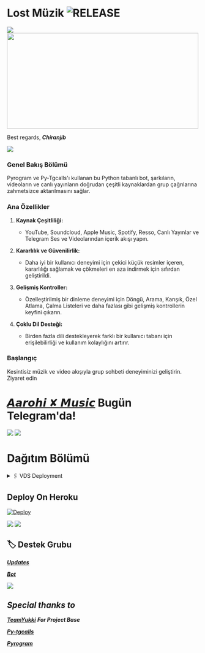 # Lost Müzik <img src="https://img.shields.io/github/v/release/LostBots/LostMuzik?color=green&logo=github&logoColor=red&style=social" alt="RELEASE">
<img src="https://user-images.githubusercontent.com/73097560/115834477-dbab4500-a447-11eb-908a-139a6edaec5c.gif">

<img src="https://telegra.ph/file/67a7078573dbf895ce7aa.jpg" align="middle" width="500" height="250"/>


Best regards,
**_Chiranjib_**
</details>
<img src="https://user-images.githubusercontent.com/73097560/115834477-dbab4500-a447-11eb-908a-139a6edaec5c.gif">

### Genel Bakış Bölümü
Pyrogram ve Py-Tgcalls'ı kullanan bu Python tabanlı bot, şarkıların, videoların ve canlı yayınların doğrudan çeşitli kaynaklardan grup çağrılarına zahmetsizce aktarılmasını sağlar.‌‌

### Ana Özellikler

1. **Kaynak Çeşitliliği:**
   - YouTube, Soundcloud, Apple Music, Spotify, Resso, Canlı Yayınlar ve Telegram Ses ve Videolarından içerik akışı yapın.‌‌

2. **Kararlılık ve Güvenilirlik:**
   - Daha iyi bir kullanıcı deneyimi için çekici küçük resimler içeren, kararlılığı sağlamak ve çökmeleri en aza indirmek için sıfırdan geliştirildi.‌‌

3. **Gelişmiş Kontroller:**
   - Özelleştirilmiş bir dinleme deneyimi için Döngü, Arama, Karışık, Özel Atlama, Çalma Listeleri ve daha fazlası gibi gelişmiş kontrollerin keyfini çıkarın.‌‌

4. **Çoklu Dil Desteği:**
   - Birden fazla dili destekleyerek farklı bir kullanıcı tabanı için erişilebilirliği ve kullanım kolaylığını artırır.‌‌

### Başlangıç
Kesintisiz müzik ve video akışıyla grup sohbeti deneyiminizi geliştirin.
 Ziyaret edin‌‌
# [𝘼𝙖𝙧𝙤𝙝𝙞 ✘ 𝙈𝙪𝙨𝙞𝙘](https://t.me/Devilandr) Bugün Telegram'da!

<img src="https://user-images.githubusercontent.com/73097560/115834477-dbab4500-a447-11eb-908a-139a6edaec5c.gif">
<img src="https://user-images.githubusercontent.com/73097560/115834477-dbab4500-a447-11eb-908a-139a6edaec5c.gif">

# Dağıtım Bölümü
<!-- VDS Dağıtımı -->
<details>
  <summary>🖇 VDS Deployment</summary>

  1. Yükseltme ve Güncelleme‌‌:
     <pre>
     sudo apt-get update && sudo apt-get upgrade -y
     </pre>

  2. Gerekli Paketlerin Kurulumu‌‌:
     <pre>
     sudo apt-get install python3-pip ffmpeg -y
     </pre>

  3. PİP'i Yükleyin:
     <pre>
     sudo pip3 install -U pip
     </pre>

  4. Node Kurulumu:
     <pre>
     curl -fssL https://deb.nodesource.com/setup_18.x | sudo -E bash - && sudo apt-get install nodejs -y && npm i -g npm
     </pre>

  5. Depoyu Klonla:
     <pre>
     git clone depo_link && cd depo_ismi
     </pre>

  6. Kurulum Gereksinimleri‌‌:
     <pre>
     pip3 install -U -r requirements.txt
     </pre>

  7. Oluştur .env ile sample.env:
     <pre>
     cp sample.env .env
     </pre>

  8. Editing Vars:
     <pre>
     vi .env
     </pre>
     Düzenlemeye başlamak için 'I' tuşuna basın. .env dosyasını değerlerinizle düzenleyin. Kaydetmek ve çıkmak için 'Esc' tuşuna basın, ardından ':wq' yazın.

  9. Son olarak Müzik Botunuzu Çalıştırın:
     <pre>
     sudo apt install tmux && tmux
     bash start
     </pre>
</details>



## Deploy On Heroku

[![Deploy](https://www.herokucdn.com/deploy/button.svg)](https://heroku.com/deploy?template=https://github.com/Koch-Dev/Dooker)

<img src="https://user-images.githubusercontent.com/73097560/115834477-dbab4500-a447-11eb-908a-139a6edaec5c.gif">
<img src="https://user-images.githubusercontent.com/73097560/115834477-dbab4500-a447-11eb-908a-139a6edaec5c.gif">

## 🏷 Destek Grubu
**_[Updates](https://t.me/Devilandr)_**

**_[Bot](https://t.me/LostMuzikBot)_**

<img src="https://user-images.githubusercontent.com/73097560/115834477-dbab4500-a447-11eb-908a-139a6edaec5c.gif">

## **_Special thanks to_**
**_[TeamYukki](https://github.com/TeamYukki)_** **_For Project Base_**

**_[Py-tgcalls](https://github.com/pytgcalls)_** 

**_[Pyrogram](https://github.com/pyrogram)_**
